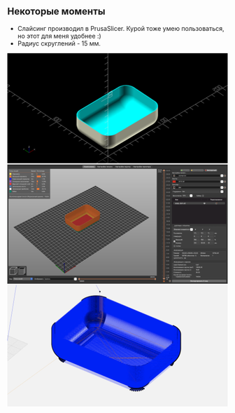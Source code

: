 ## Некоторые моменты

- Слайсинг производил в PrusaSlicer. Курой тоже умею пользоваться, но этот для меня удобнее :)
- Радиус скруглений - 15 мм.

![result](https://github.com/Efmprof/cyber_physical_systems/blob/master/HW%205/picture_1.png?raw=true)
![result](https://github.com/Efmprof/cyber_physical_systems/blob/master/HW%205/picture_2.png?raw=true)
![result](https://github.com/Efmprof/cyber_physical_systems/blob/master/HW%205/picture_3.png?raw=true)
